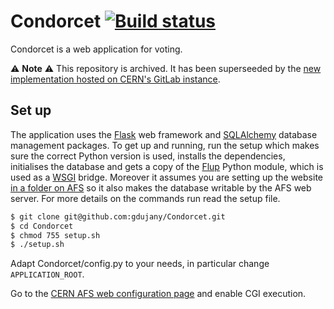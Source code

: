 # Condorcet [![Build status](https://travis-ci.org/gdujany/Condorcet.svg?branch=master)](http://travis-ci.org/gdujany/Condorcet)

Condorcet is a web application for voting.

⚠️ **Note** ⚠️ This repository is archived. It has been superseeded by the [new implementation hosted on CERN's GitLab instance](https://gitlab.cern.ch/lhcb/condorcet).

Set up
---

The application uses the [Flask](http://flask.pocoo.org/) web framework and [SQLAlchemy](http://www.sqlalchemy.org/) database management packages.
To get up and running, run the setup which makes sure the correct Python version
is used, installs the dependencies, initialises the database and gets a copy of the [Flup](http://www.saddi.com/software/flup/)
Python module, which is used as a
[WSGI](http://en.wikipedia.org/wiki/Web_Server_Gateway_Interface) bridge.
Moreover it assumes you are setting up the website
[in a folder on AFS](https://espace2013.cern.ch/webservices-help/websitemanagement/ManagingWebsitesAtCERN/Pages/WebsitecreationandmanagementatCERN.aspx)
so it also makes the database writable by the AFS web server. For more details
on the commands run read the setup file.

```bash
$ git clone git@github.com:gdujany/Condorcet.git
$ cd Condorcet
$ chmod 755 setup.sh
$ ./setup.sh
```

Adapt  Condorcet/config.py to your needs, in particular change `APPLICATION_ROOT`.

Go to the [CERN AFS web configuration page](https://webservices.web.cern.ch/webservices/Tools/SiteConfiguration/) and enable CGI execution.

